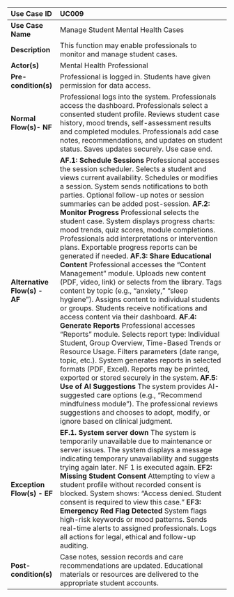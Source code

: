 | Use Case ID | UC009 |
| :---- | :---- |
| **Use Case Name** | Manage Student Mental Health Cases |
| **Description** | This function may enable professionals to monitor and manage student cases. |
| **Actor(s)** | Mental Health Professional |
| **Pre-condition(s)** | Professional is logged in. Students have given permission for data access. |
| **Normal Flow(s)- NF** | Professional logs into the system. Professionals access the dashboard. Professionals select a consented student profile. Reviews student case history, mood trends, self-assessment results and completed modules. Professionals add case notes, recommendations, and updates on student status. Saves updates securely. Use case end. |
| **Alternative Flow(s) \- AF** | **AF.1: Schedule Sessions** Professional accesses the session scheduler. Selects a student and views current availability. Schedules or modifies a session. System sends notifications to both parties. Optional follow-up notes or session summaries can be added post-session. **AF.2: Monitor Progress** Professional selects the student case. System displays progress charts: mood trends, quiz scores, module completions. Professionals add interpretations or intervention plans. Exportable progress reports can be generated if needed. **AF.3: Share Educational Content** Professional accesses the “Content Management” module. Uploads new content (PDF, video, link) or selects from the library. Tags content by topic (e.g., “anxiety,” “sleep hygiene”). Assigns content to individual students or groups. Students receive notifications and access content via their dashboard. **AF.4: Generate Reports** Professional accesses “Reports” module. Selects report type: Individual Student, Group Overview, Time-Based Trends or Resource Usage. Filters parameters (date range, topic, etc.). System generates reports in selected formats (PDF, Excel). Reports may be printed, exported or stored securely in the system. **AF.5: Use of AI Suggestions** The system provides AI-suggested care options (e.g., “Recommend mindfulness module”). The professional reviews suggestions and chooses to adopt, modify, or ignore based on clinical judgment. |
| **Exception Flow(s) \- EF** | **EF.1. System server down** The system is temporarily unavailable due to maintenance or server issues. The system displays a message indicating temporary unavailability and suggests trying again later. NF 1 is executed again. **EF2: Missing Student Consent** Attempting to view a student profile without recorded consent is blocked. System shows: “Access denied. Student consent is required to view this case.” **EF3: Emergency Red Flag Detected** System flags high-risk keywords or mood patterns. Sends real-time alerts to assigned professionals. Logs all actions for legal, ethical and follow-up auditing. |
| **Post-condition(s)** | Case notes, session records and care recommendations are updated. Educational materials or resources are delivered to the appropriate student accounts. |
